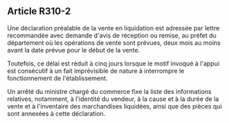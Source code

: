 Article R310-2
----
Une déclaration préalable de la vente en liquidation est adressée par lettre
recommandée avec demande d'avis de réception ou remise, au préfet du département
où les opérations de vente sont prévues, deux mois au moins avant la date prévue
pour le début de la vente.

Toutefois, ce délai est réduit à cinq jours lorsque le motif invoqué à l'appui
est consécutif à un fait imprévisible de nature à interrompre le fonctionnement
de l'établissement.

Un arrêté du ministre chargé du commerce fixe la liste des informations
relatives, notamment, à l'identité du vendeur, à la cause et à la durée de la
vente et à l'inventaire des marchandises liquidées, ainsi que des pièces qui
sont annexées à cette déclaration.
